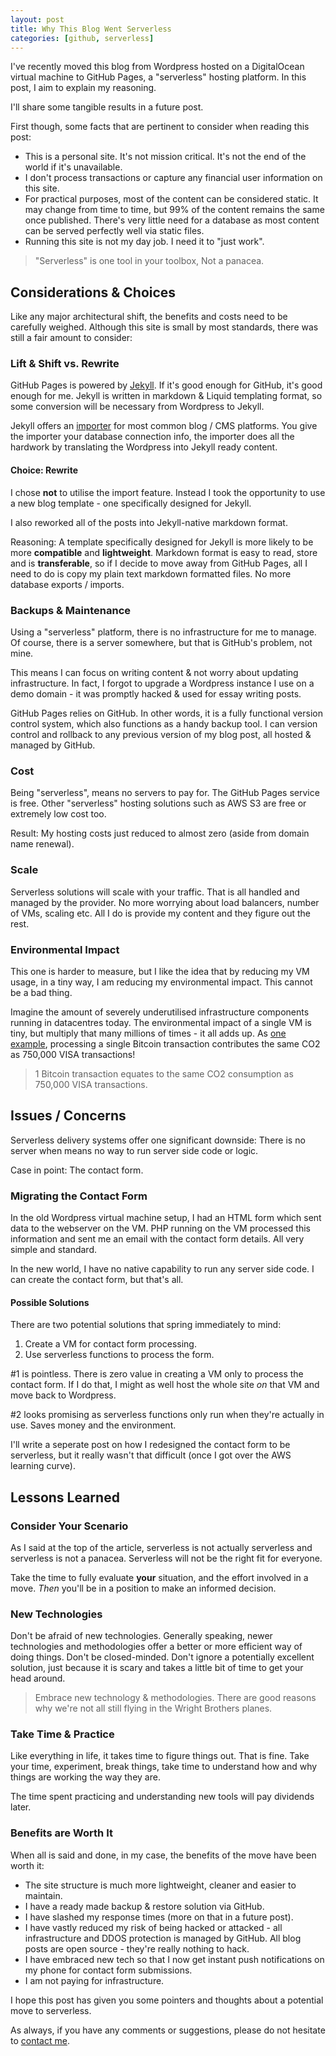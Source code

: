 ```yaml
---
layout: post
title: Why This Blog Went Serverless
categories: [github, serverless]
---
```


I've recently moved this blog from Wordpress hosted on a DigitalOcean virtual machine to GitHub Pages, a "serverless" hosting platform. In this post, I aim to explain my reasoning.

I'll share some tangible results in a future post.

First though, some facts that are pertinent to consider when reading this post:

- This is a personal site. It's not mission critical. It's not the end of the world if it's unavailable.
- I don't process transactions or capture any financial user information on this site.
- For practical purposes, most of the content can be considered static. It may change from time to time, but 99% of the content remains the same once published. There's very little need for a database as most content can be served perfectly well via static files.
- Running this site is not my day job. I need it to "just work".

> "Serverless" is one tool in your toolbox, Not a panacea.

## Considerations & Choices
Like any major architectural shift, the benefits and costs need to be carefully weighed. Although this site is small by most standards, there was still a fair amount to consider:

### Lift & Shift vs. Rewrite
GitHub Pages is powered by [Jekyll](https://jekyllrb.com). If it's good enough for GitHub, it's good enough for me. Jekyll is written in markdown & Liquid templating format, so some conversion will be necessary from Wordpress to Jekyll.

Jekyll offers an [importer](http://import.jekyllrb.com) for most common blog / CMS platforms. You give the importer your database connection info, the importer does all the hardwork by translating the Wordpress into Jekyll ready content.

#### Choice: Rewrite
I chose **not** to utilise the import feature. Instead I took the opportunity to use a new blog template - one specifically designed for Jekyll.

I also reworked all of the posts into Jekyll-native markdown format.

Reasoning: A template specifically designed for Jekyll is more likely to be more **compatible** and **lightweight**. Markdown format is easy to read, store and is **transferable**, so if I decide to move away from GitHub Pages, all I need to do is copy my plain text markdown formatted files. No more database exports / imports.

### Backups & Maintenance
Using a "serverless" platform, there is no infrastructure for me to manage. Of course, there is a server somewhere, but that is GitHub's problem, not mine.

This means I can focus on writing content & not worry about updating infrastructure. In fact, I forgot to upgrade a Wordpress instance I use on a demo domain - it was promptly hacked & used for essay writing posts.

GitHub Pages relies on GitHub. In other words, it is a fully functional version control system, which also functions as a handy backup tool. I can version control and rollback to any previous version of my blog post, all hosted & managed by GitHub.

### Cost
Being "serverless", means no servers to pay for. The GitHub Pages service is free. Other "serverless" hosting solutions such as AWS S3 are free or extremely low cost too.

Result: My hosting costs just reduced to almost zero (aside from domain name renewal).

### Scale
Serverless solutions will scale with your traffic. That is all handled and managed by the provider. No more worrying about load balancers, number of VMs, scaling etc. All I do is provide my content and they figure out the rest.

### Environmental Impact
This one is harder to measure, but I like the idea that by reducing my VM usage, in a tiny way, I am reducing my environmental impact. This cannot be a bad thing. 

Imagine the amount of severely underutilised infrastructure components running in datacentres today. The environmental impact of a single VM is tiny, but multiply that many millions of times - it all adds up. As [one example](https://digiconomist.net/bitcoin-energy-consumption), processing a single Bitcoin transaction contributes the same CO2 as 750,000 VISA transactions!

> 1 Bitcoin transaction equates to the same CO2 consumption as 750,000 VISA transactions.

## Issues / Concerns

Serverless delivery systems offer one significant downside: There is no server when means no way to run server side code or logic.

Case in point: The contact form.

### Migrating the Contact Form
In the old Wordpress virtual machine setup, I had an HTML form which sent data to the webserver on the VM. PHP running on the VM processed this information and sent me an email with the contact form details. All very simple and standard.

In the new world, I have no native capability to run any server side code. I can create the contact form, but that's all.

#### Possible Solutions
There are two potential solutions that spring immediately to mind:

1) Create a VM for contact form processing.
2) Use serverless functions to process the form.

#1 is pointless. There is zero value in creating a VM only to process the contact form. If I do that, I might as well host the whole site _on_ that VM and move back to Wordpress.

#2 looks promising as serverless functions only run when they're actually in use. Saves money and the environment.

I'll write a seperate post on how I redesigned the contact form to be serverless, but it really wasn't that difficult (once I got over the AWS learning curve).

## Lessons Learned

### Consider Your Scenario
As I said at the top of the article, serverless is not actually serverless and serverless is not a panacea. Serverless will not be the right fit for everyone.

Take the time to fully evaluate **your** situation, and the effort involved in a move. *Then* you'll be in a position to make an informed decision.

### New Technologies
Don't be afraid of new technologies. Generally speaking, newer technologies and methodologies offer a better or more efficient way of doing things. Don't be closed-minded. Don't ignore a potentially excellent solution, just because it is scary and takes a little bit of time to get your head around.

> Embrace new technology & methodologies. There are good reasons why we're not all still flying in the Wright Brothers planes.

### Take Time & Practice
Like everything in life, it takes time to figure things out. That is fine. Take your time, experiment, break things, take time to understand how and why things are working the way they are.

The time spent practicing and understanding new tools will pay dividends later.

### Benefits are Worth It
When all is said and done, in my case, the benefits of the move have been worth it:

- The site structure is much more lightweight, cleaner and easier to maintain.
- I have a ready made backup & restore solution via GitHub.
- I have slashed my response times (more on that in a future post).
- I have vastly reduced my risk of being hacked or attacked - all infrastructure and DDOS protection is managed by GitHub. All blog posts are open source - they're really nothing to hack.
- I have embraced new tech so that I now get instant push notifications on my phone for contact form submissions.
- I am not paying for infrastructure.

I hope this post has given you some pointers and thoughts about a potential move to serverless.

As always, if you have any comments or suggestions, please do not hesitate to [contact me](contact).